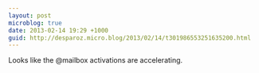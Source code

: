 ```yaml
---
layout: post
microblog: true
date: 2013-02-14 19:29 +1000
guid: http://desparoz.micro.blog/2013/02/14/t301986553251635200.html
---
```

Looks like the @mailbox activations are accelerating.
